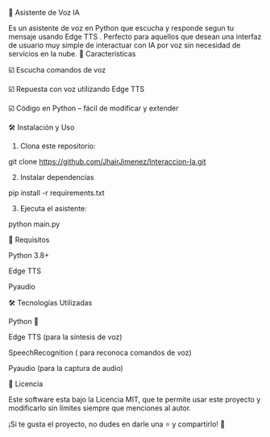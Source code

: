🎤 Asistente de Voz IA

Es un asistente de voz en Python que escucha y responde segun tu mensaje usando Edge TTS . Perfecto para aquellos que desean una interfaz de usuario muy simple de interactuar con IA por voz sin necesidad de servicios en la nube.
🚀 Características

☑️ Escucha comandos de voz

☑️ Repuesta con voz utilizando Edge TTS

☑️ Código en Python – fácil de modificar y extender

🛠️ Instalación y Uso

1. Clona este repositorio:

git clone https://github.com/JhairJimenez/Interaccion-Ia.git

2. Instalar dependencias
   
pip install -r requirements.txt

3. Ejecuta el asistente:

python main.py

📌 Requisitos

Python 3.8+

Edge TTS

Pyaudio 


🛠️ Tecnologías Utilizadas

Python 🐍

Edge TTS (para la síntesis de voz)

SpeechRecognition ( para   reconoca comandos de voz)

Pyaudio (para la captura de audio)

📜 Licencia

Este software esta bajo la Licencia MIT, que te permite usar este proyecto  y modificarlo sin límites siempre que menciones al autor.

¡Si te gusta el proyecto, no dudes en darle una ⭐ y compartirlo! 🚀
